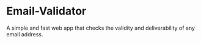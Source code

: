 # Email-Validator
A simple and fast web app that checks the validity and deliverability of any email address.
